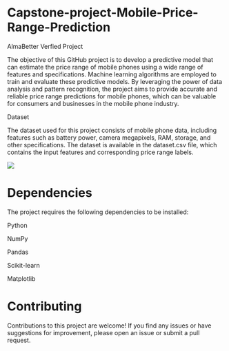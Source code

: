 # Capstone-project-Mobile-Price-Range-Prediction
AlmaBetter Verfied Project 

The objective of this GitHub project is to develop a predictive model that can estimate the price range of mobile phones using a wide range of features and specifications. Machine learning algorithms are employed to train and evaluate these predictive models. By leveraging the power of data analysis and pattern recognition, the project aims to provide accurate and reliable price range predictions for mobile phones, which can be valuable for consumers and businesses in the mobile phone industry.

Dataset

The dataset used for this project consists of mobile phone data, including features such as battery power, camera megapixels, RAM, storage, and other specifications. The dataset is available in the dataset.csv file, which contains the input features and corresponding price range labels.

![](https://pbs.twimg.com/media/C9F8E4QVwAAYd4i.jpg)

# **Dependencies**

The project requires the following dependencies to be installed:

Python 

NumPy

Pandas

Scikit-learn 

Matplotlib 

# **Contributing**

Contributions to this project are welcome! If you find any issues or have suggestions for improvement, please open an issue or submit a pull request.

